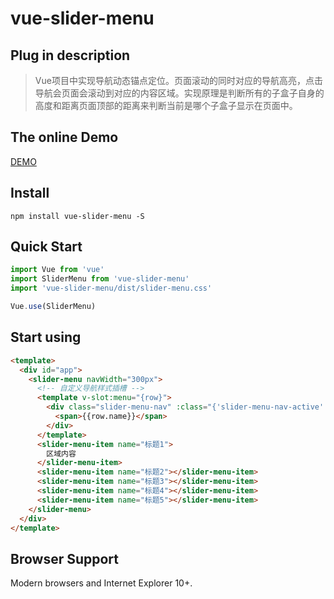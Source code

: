 # vue-slider-menu

## Plug in description

> Vue项目中实现导航动态锚点定位。页面滚动的同时对应的导航高亮，点击导航会页面会滚动到对应的内容区域。实现原理是判断所有的子盒子自身的高度和距离页面顶部的距离来判断当前是哪个子盒子显示在页面中。

## The online Demo
<a href="https://zhenyutsai.github.io/demo/vue-slider-menu/">DEMO</a>

## Install
```
npm install vue-slider-menu -S
```

## Quick Start

```js
import Vue from 'vue'
import SliderMenu from 'vue-slider-menu'
import 'vue-slider-menu/dist/slider-menu.css'

Vue.use(SliderMenu)
```

## Start using

```html
<template>
  <div id="app">
    <slider-menu navWidth="300px">
      <!-- 自定义导航样式插槽 -->
      <template v-slot:menu="{row}">
        <div class="slider-menu-nav" :class="{'slider-menu-nav-active': row.current === row.index}">
          <span>{{row.name}}</span>
        </div>
      </template>
      <slider-menu-item name="标题1">
      	区域内容
      </slider-menu-item>
      <slider-menu-item name="标题2"></slider-menu-item>
      <slider-menu-item name="标题3"></slider-menu-item>
      <slider-menu-item name="标题4"></slider-menu-item>
      <slider-menu-item name="标题5"></slider-menu-item>
    </slider-menu>
  </div>
</template>
```

## Browser Support

Modern browsers and Internet Explorer 10+.
